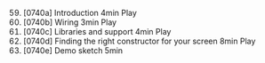 59. [0740a] Introduction
    4min
    Play
60. [0740b] Wiring
    3min
    Play
61. [0740c] Libraries and support
    4min
    Play
62. [0740d] Finding the right constructor for your screen
    8min
    Play
63. [0740e] Demo sketch
    5min
